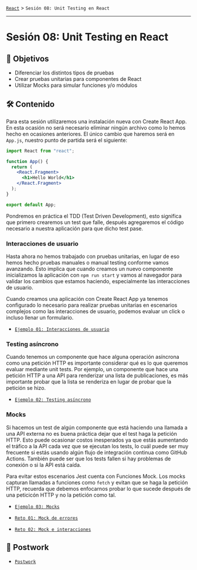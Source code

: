[`React`](../README.md) > `Sesión 08: Unit Testing en React`

---

# Sesión 08: Unit Testing en React

## 🎯 Objetivos

- Diferenciar los distintos tipos de pruebas
- Crear pruebas unitarias para componentes de React
- Utilizar Mocks para simular funciones y/o módulos

## 🛠 Contenido

Para esta sesión utilizaremos una instalación nueva con Create React App. En esta ocasión no será necesario eliminar ningún archivo como lo hemos hecho en ocasiones anteriores. El único cambio que haremos será en `App.js`, nuestro punto de partida será el siguiente:

```jsx
import React from "react";

function App() {
  return (
    <React.Fragment>
      <h1>Hello World</h1>
    </React.Fragment>
  );
}

export default App;
```

Pondremos en práctica el TDD (Test Driven Development), esto significa que primero crearemos un test que falle, después agregaremos el código necesario a nuestra aplicación para que dicho test pase.

### Interacciones de usuario

Hasta ahora no hemos trabajado con pruebas unitarias, en lugar de eso hemos hecho pruebas manuales o manual testing conforme vamos avanzando. Esto implica que cuando creamos un nuevo componente inicializamos la aplicación con `npm run start` y vamos al navegador para validar los cambios que estamos haciendo, especialmente las interacciones de usuario.

Cuando creamos una aplicación con Create React App ya tenemos configurado lo necesario para realizar pruebas unitarias en escenarios complejos como las interacciones de usuario, podemos evaluar un click o incluso llenar un formulario.

- [`Ejemplo 01: Interacciones de usuario`](./Ejemplo-01/Readme.md)

### Testing asíncrono

Cuando tenemos un componente que hace alguna operación asíncrona como una petición HTTP es importante considerar qué es lo que queremos evaluar mediante unit tests. Por ejemplo, un componente que hace una petición HTTP a una API para renderizar una lista de publicaciones, es más importante probar que la lista se renderiza en lugar de probar que la petición se hizo.

- [`Ejemplo 02: Testing asíncrono`](./Ejemplo-02/Readme.md)

### Mocks

Si hacemos un test de algún componente que está haciendo una llamada a una API externa no es buena práctica dejar que el test haga la petición HTTP. Esto puede ocasionar costos inesperados ya que estás aumentando el tráfico a la API cada vez que se ejecutan los tests, lo cuál puede ser muy frecuente si estás usando algún flujo de integración continua como GitHub Actions. También puede ser que los tests fallen si hay problemas de conexión o si la API está caída.

Para evitar estos escenarios Jest cuenta con Funciones Mock. Los mocks capturan llamadas a funciones como `fetch` y evitan que se haga la petición HTTP, recuerda que debemos enfocarnos probar lo que sucede después de una peticicón HTTP y no la petición como tal.

- [`Ejemplo 03: Mocks`](./Ejemplo-03/Readme.md)

- [`Reto 01: Mock de errores`](./Reto-01/Readme.md)

- [`Reto 02: Mock e interacciones`](./Reto-02/Readme.md)

## 📝 Postwork

- [`Postwork`](./Postwork/Readme.md)
